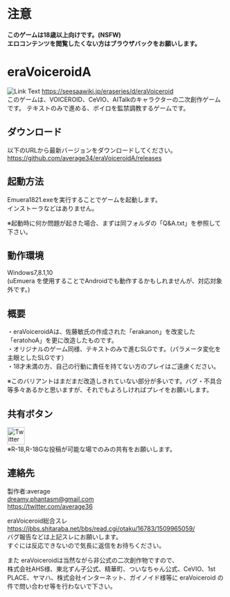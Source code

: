﻿# 注意

__このゲームは18歳以上向けです。(NSFW)__  
__エロコンテンツを閲覧したくない方はブラウザバックをお願いします。__

# eraVoiceroidA

![Link Text](https://github.com/average34/eraVoiceroidA/blob/master/resources/eraVAtop.png "Title")
https://seesaawiki.jp/eraseries/d/eraVoiceroid  
このゲームは、VOICEROID、CeVIO、AITalkのキャラクターの二次創作ゲームです。
テキストのみで進める、ボイロを監禁調教するゲームです。

## ダウンロード

以下のURLから最新バージョンをダウンロードしてください。  
https://github.com/average34/eraVoiceroidA/releases  

## 起動方法

Emuera1821.exeを実行することでゲームを起動します。  
インストーラなどはありません。  
  
※起動時に何か問題が起きた場合、まずは同フォルダの「Q&A.txt」を参照して下さい。  

## 動作環境

Windows7,8.1,10  
(uEmuera を使用することでAndroidでも動作するかもしれませんが、対応対象外です。)  

## 概要

・eraVoiceroidAは、佐藤敏氏の作成された「erakanon」を改変した「eratohoA」を更に改造したものです。  
・オリジナルのゲーム同様、テキストのみで進むSLGです。（パラメータ変化を主眼としたSLGです）  
・18才未満の方、自己の行動に責任を持てない方のプレイはご遠慮ください。  

※このバリアントはまだまだ改造しきれていない部分が多いです。バグ・不具合等多々あるかと思いますが、それでもよろしければプレイをお願いします。  

## 共有ボタン
[<img src="https://help.twitter.com/content/dam/help-twitter/brand/logo.png" width="40" alt="Twitterで共有">](https://twitter.com/share?url=https://github.com/average34/eraVoiceroidA/blob/master/README.md&hashtags=eraVoiceroid&text=eraVoiceroidA%0D%0Aテキストのみで進める、ボイロを監禁調教するゲーム。%0D%0A "Twitterで共有")  
※R-18,R-18Gな投稿が可能な場でのみの共有をお願いします。

## 連絡先

製作者:average  
dreamy.phantasm@gmail.com  
https://twitter.com/average36  
  
eraVoiceroid総合スレ  
https://jbbs.shitaraba.net/bbs/read.cgi/otaku/16783/1509965059/  
バグ報告などは上記スレにお願いします。  
すぐには反応できないので気長に返信をお待ちください。  

また eraVoiceroidは当然ながら非公式の二次創作物ですので、  
株式会社AHS様、東北ずん子公式、精華町、ついなちゃん公式、CeVIO、1st PLACE、ヤマハ、株式会社インターネット、ガイノイド様等に eraVoiceroid の件で問い合わせ等を行わないで下さい。  
